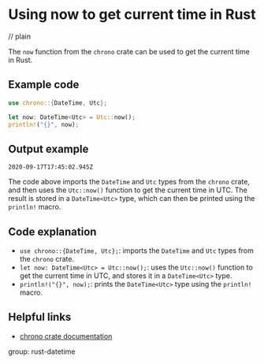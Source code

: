 # Using now to get current time in Rust
// plain

The `now` function from the `chrono` crate can be used to get the current time in Rust.

## Example code

```rust
use chrono::{DateTime, Utc};

let now: DateTime<Utc> = Utc::now();
println!("{}", now);
```

## Output example

```
2020-09-17T17:45:02.945Z
```

The code above imports the `DateTime` and `Utc` types from the `chrono` crate, and then uses the `Utc::now()` function to get the current time in UTC. The result is stored in a `DateTime<Utc>` type, which can then be printed using the `println!` macro.

## Code explanation

- `use chrono::{DateTime, Utc};`: imports the `DateTime` and `Utc` types from the `chrono` crate.
- `let now: DateTime<Utc> = Utc::now();`: uses the `Utc::now()` function to get the current time in UTC, and stores it in a `DateTime<Utc>` type.
- `println!("{}", now);`: prints the `DateTime<Utc>` type using the `println!` macro.

## Helpful links
- [chrono crate documentation](https://docs.rs/chrono/0.4.11/chrono/)

group: rust-datetime
